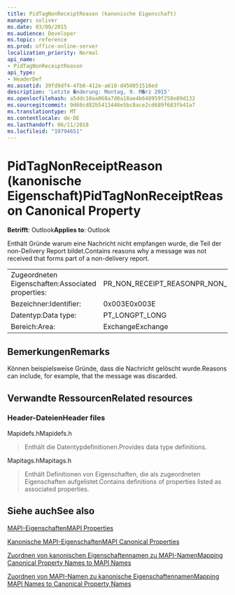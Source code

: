 ```yaml
---
title: PidTagNonReceiptReason (kanonische Eigenschaft)
manager: soliver
ms.date: 03/09/2015
ms.audience: Developer
ms.topic: reference
ms.prod: office-online-server
localization_priority: Normal
api_name:
- PidTagNonReceiptReason
api_type:
- HeaderDef
ms.assetid: 39fd9df4-4fb8-412e-a610-d450051516ed
description: 'Letzte �nderung: Montag, 9. M�rz 2015'
ms.openlocfilehash: a5ddc10aa068a7d0a18ae4b648959f258e89d132
ms.sourcegitcommit: 9d60cd82b5413446e5bc8ace2cd689f683fb41a7
ms.translationtype: MT
ms.contentlocale: de-DE
ms.lasthandoff: 06/11/2018
ms.locfileid: "19794651"
---
```

# <a name="pidtagnonreceiptreason-canonical-property"></a><span data-ttu-id="20b2a-103">PidTagNonReceiptReason (kanonische Eigenschaft)</span><span class="sxs-lookup"><span data-stu-id="20b2a-103">PidTagNonReceiptReason Canonical Property</span></span>

  
  
<span data-ttu-id="20b2a-104">**Betrifft**: Outlook</span><span class="sxs-lookup"><span data-stu-id="20b2a-104">**Applies to**: Outlook</span></span> 
  
<span data-ttu-id="20b2a-105">Enthält Gründe warum eine Nachricht nicht empfangen wurde, die Teil der non-Delivery Report bildet.</span><span class="sxs-lookup"><span data-stu-id="20b2a-105">Contains reasons why a message was not received that forms part of a non-delivery report.</span></span>
  
|||
|:-----|:-----|
|<span data-ttu-id="20b2a-106">Zugeordneten Eigenschaften:</span><span class="sxs-lookup"><span data-stu-id="20b2a-106">Associated properties:</span></span>  <br/> |<span data-ttu-id="20b2a-107">PR_NON_RECEIPT_REASON</span><span class="sxs-lookup"><span data-stu-id="20b2a-107">PR_NON_RECEIPT_REASON</span></span>  <br/> |
|<span data-ttu-id="20b2a-108">Bezeichner:</span><span class="sxs-lookup"><span data-stu-id="20b2a-108">Identifier:</span></span>  <br/> |<span data-ttu-id="20b2a-109">0x003E</span><span class="sxs-lookup"><span data-stu-id="20b2a-109">0x003E</span></span>  <br/> |
|<span data-ttu-id="20b2a-110">Datentyp:</span><span class="sxs-lookup"><span data-stu-id="20b2a-110">Data type:</span></span>  <br/> |<span data-ttu-id="20b2a-111">PT_LONG</span><span class="sxs-lookup"><span data-stu-id="20b2a-111">PT_LONG</span></span>  <br/> |
|<span data-ttu-id="20b2a-112">Bereich:</span><span class="sxs-lookup"><span data-stu-id="20b2a-112">Area:</span></span>  <br/> |<span data-ttu-id="20b2a-113">Exchange</span><span class="sxs-lookup"><span data-stu-id="20b2a-113">Exchange</span></span>  <br/> |
   
## <a name="remarks"></a><span data-ttu-id="20b2a-114">Bemerkungen</span><span class="sxs-lookup"><span data-stu-id="20b2a-114">Remarks</span></span>

<span data-ttu-id="20b2a-115">Können beispielsweise Gründe, dass die Nachricht gelöscht wurde.</span><span class="sxs-lookup"><span data-stu-id="20b2a-115">Reasons can include, for example, that the message was discarded.</span></span>
  
## <a name="related-resources"></a><span data-ttu-id="20b2a-116">Verwandte Ressourcen</span><span class="sxs-lookup"><span data-stu-id="20b2a-116">Related resources</span></span>

### <a name="header-files"></a><span data-ttu-id="20b2a-117">Header-Dateien</span><span class="sxs-lookup"><span data-stu-id="20b2a-117">Header files</span></span>

<span data-ttu-id="20b2a-118">Mapidefs.h</span><span class="sxs-lookup"><span data-stu-id="20b2a-118">Mapidefs.h</span></span>
  
> <span data-ttu-id="20b2a-119">Enthält die Datentypdefinitionen.</span><span class="sxs-lookup"><span data-stu-id="20b2a-119">Provides data type definitions.</span></span>
    
<span data-ttu-id="20b2a-120">Mapitags.h</span><span class="sxs-lookup"><span data-stu-id="20b2a-120">Mapitags.h</span></span>
  
> <span data-ttu-id="20b2a-121">Enthält Definitionen von Eigenschaften, die als zugeordneten Eigenschaften aufgelistet.</span><span class="sxs-lookup"><span data-stu-id="20b2a-121">Contains definitions of properties listed as associated properties.</span></span>
    
## <a name="see-also"></a><span data-ttu-id="20b2a-122">Siehe auch</span><span class="sxs-lookup"><span data-stu-id="20b2a-122">See also</span></span>



[<span data-ttu-id="20b2a-123">MAPI-Eigenschaften</span><span class="sxs-lookup"><span data-stu-id="20b2a-123">MAPI Properties</span></span>](mapi-properties.md)
  
[<span data-ttu-id="20b2a-124">Kanonische MAPI-Eigenschaften</span><span class="sxs-lookup"><span data-stu-id="20b2a-124">MAPI Canonical Properties</span></span>](mapi-canonical-properties.md)
  
[<span data-ttu-id="20b2a-125">Zuordnen von kanonischen Eigenschaftennamen zu MAPI-Namen</span><span class="sxs-lookup"><span data-stu-id="20b2a-125">Mapping Canonical Property Names to MAPI Names</span></span>](mapping-canonical-property-names-to-mapi-names.md)
  
[<span data-ttu-id="20b2a-126">Zuordnen von MAPI-Namen zu kanonische Eigenschaftennamen</span><span class="sxs-lookup"><span data-stu-id="20b2a-126">Mapping MAPI Names to Canonical Property Names</span></span>](mapping-mapi-names-to-canonical-property-names.md)


